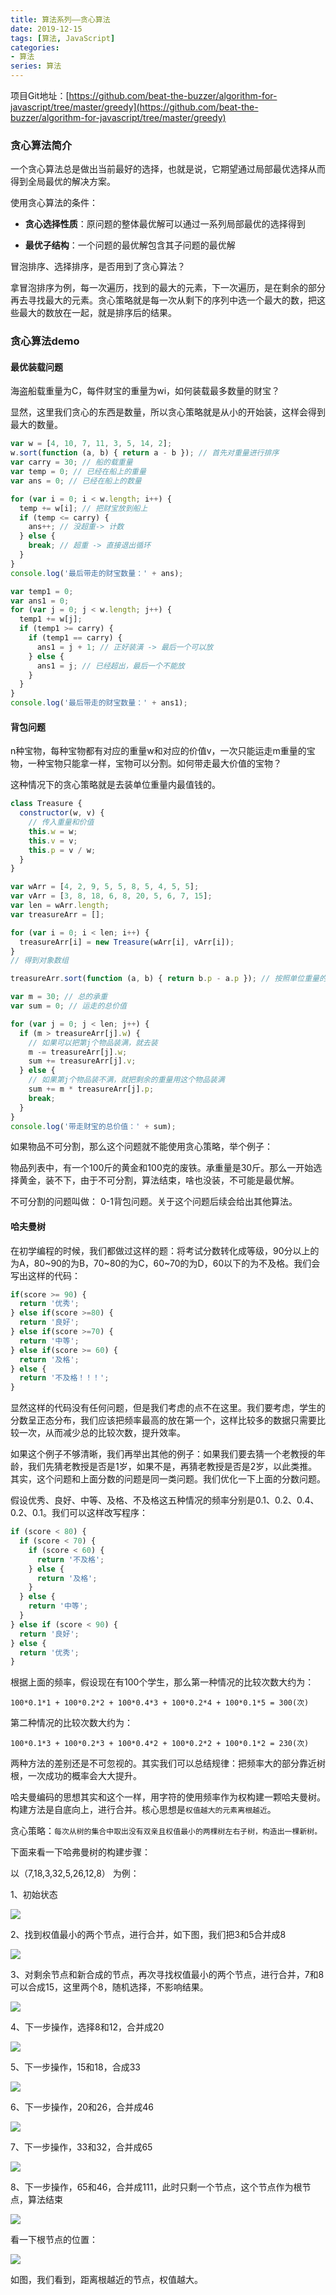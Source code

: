 ```yaml
---
title: 算法系列——贪心算法
date: 2019-12-15
tags: [算法, JavaScript]
categories: 
- 算法
series: 算法
---
```


项目Git地址：[https://github.com/beat-the-buzzer/algorithm-for-javascript/tree/master/greedy](https://github.com/beat-the-buzzer/algorithm-for-javascript/tree/master/greedy)

### 贪心算法简介

一个贪心算法总是做出当前最好的选择，也就是说，它期望通过局部最优选择从而得到全局最优的解决方案。

使用贪心算法的条件：

 - **贪心选择性质**：原问题的整体最优解可以通过一系列局部最优的选择得到

 - **最优子结构**：一个问题的最优解包含其子问题的最优解

冒泡排序、选择排序，是否用到了贪心算法？

拿冒泡排序为例，每一次遍历，找到的最大的元素，下一次遍历，是在剩余的部分再去寻找最大的元素。贪心策略就是每一次从剩下的序列中选一个最大的数，把这些最大的数放在一起，就是排序后的结果。

### 贪心算法demo

#### 最优装载问题

海盗船载重量为C，每件财宝的重量为wi，如何装载最多数量的财宝？

显然，这里我们贪心的东西是数量，所以贪心策略就是从小的开始装，这样会得到最大的数量。

```js
var w = [4, 10, 7, 11, 3, 5, 14, 2]; 
w.sort(function (a, b) { return a - b }); // 首先对重量进行排序
var carry = 30; // 船的载重量
var temp = 0; // 已经在船上的重量
var ans = 0; // 已经在船上的数量

for (var i = 0; i < w.length; i++) {
  temp += w[i]; // 把财宝放到船上
  if (temp <= carry) {
    ans++; // 没超重-> 计数
  } else {
    break; // 超重 -> 直接退出循环
  }
}
console.log('最后带走的财宝数量：' + ans);

var temp1 = 0;
var ans1 = 0;
for (var j = 0; j < w.length; j++) {
  temp1 += w[j];
  if (temp1 >= carry) {
    if (temp1 == carry) {
      ans1 = j + 1; // 正好装潢 -> 最后一个可以放
    } else {
      ans1 = j; // 已经超出，最后一个不能放
    }
  }
}
console.log('最后带走的财宝数量：' + ans1);
```

#### 背包问题

n种宝物，每种宝物都有对应的重量w和对应的价值v，一次只能运走m重量的宝物，一种宝物只能拿一样，宝物可以分割。如何带走最大价值的宝物？

这种情况下的贪心策略就是去装单位重量内最值钱的。

```js
class Treasure {
  constructor(w, v) {
    // 传入重量和价值
    this.w = w;
    this.v = v;
    this.p = v / w;
  }
}

var wArr = [4, 2, 9, 5, 5, 8, 5, 4, 5, 5];
var vArr = [3, 8, 18, 6, 8, 20, 5, 6, 7, 15];
var len = wArr.length;
var treasureArr = [];

for (var i = 0; i < len; i++) {
  treasureArr[i] = new Treasure(wArr[i], vArr[i]);
}
// 得到对象数组

treasureArr.sort(function (a, b) { return b.p - a.p }); // 按照单位重量的价值进行排序（从大到小）

var m = 30; // 总的承重
var sum = 0; // 运走的总价值

for (var j = 0; j < len; j++) {
  if (m > treasureArr[j].w) {
    // 如果可以把第j个物品装满，就去装
    m -= treasureArr[j].w;
    sum += treasureArr[j].v;
  } else {
    // 如果第j个物品装不满，就把剩余的重量用这个物品装满
    sum += m * treasureArr[j].p;
    break;
  }
}
console.log('带走财宝的总价值：' + sum);
```

如果物品不可分割，那么这个问题就不能使用贪心策略，举个例子：

物品列表中，有一个100斤的黄金和100克的废铁。承重量是30斤。那么一开始选择黄金，装不下，由于不可分割，算法结束，啥也没装，不可能是最优解。

不可分割的问题叫做： 0-1背包问题。关于这个问题后续会给出其他算法。

#### 哈夫曼树

在初学编程的时候，我们都做过这样的题：将考试分数转化成等级，90分以上的为A，80~90的为B，70~80的为C，60~70的为D，60以下的为不及格。我们会写出这样的代码：

```js
if(score >= 90) {
  return '优秀';
} else if(score >=80) {
  return '良好';
} else if(score >=70) {
  return '中等';
} else if(score >= 60) {
  return '及格';
} else {
  return '不及格！！！';
}
```

显然这样的代码没有任何问题，但是我们考虑的点不在这里。我们要考虑，学生的分数呈正态分布，我们应该把频率最高的放在第一个，这样比较多的数据只需要比较一次，从而减少总的比较次数，提升效率。

如果这个例子不够清晰，我们再举出其他的例子：如果我们要去猜一个老教授的年龄，我们先猜老教授是否是1岁，如果不是，再猜老教授是否是2岁，以此类推。其实，这个问题和上面分数的问题是同一类问题。我们优化一下上面的分数问题。

假设优秀、良好、中等、及格、不及格这五种情况的频率分别是0.1、0.2、0.4、0.2、0.1。我们可以这样改写程序：

```js
if (score < 80) {
  if (score < 70) {
    if (score < 60) {
      return '不及格';
    } else {
      return '及格';
    }
  } else {
    return '中等';
  }
} else if (score < 90) {
  return '良好';
} else {
  return '优秀';
}
```

根据上面的频率，假设现在有100个学生，那么第一种情况的比较次数大约为：

```
100*0.1*1 + 100*0.2*2 + 100*0.4*3 + 100*0.2*4 + 100*0.1*5 = 300(次)
```

第二种情况的比较次数大约为：

```
100*0.1*3 + 100*0.2*3 + 100*0.4*2 + 100*0.2*2 + 100*0.1*2 = 230(次)
```

两种方法的差别还是不可忽视的。其实我们可以总结规律：把频率大的部分靠近树根，一次成功的概率会大大提升。

哈夫曼编码的思想其实和这个一样，用字符的使用频率作为权构建一颗哈夫曼树。构建方法是自底向上，进行合并。核心思想是`权值越大的元素离根越近`。

贪心策略：`每次从树的集合中取出没有双亲且权值最小的两棵树左右子树，构造出一棵新树。`

下面来看一下哈弗曼树的构建步骤：

以（7,18,3,32,5,26,12,8） 为例：

1、初始状态

![](https://gitee.com/beat-the-buzzer/pictures/raw/master/algorithm/huffman/huffman01.png)

2、找到权值最小的两个节点，进行合并，如下图，我们把3和5合并成8

![](https://gitee.com/beat-the-buzzer/pictures/raw/master/algorithm/huffman/huffman02.png)

3、对剩余节点和新合成的节点，再次寻找权值最小的两个节点，进行合并，7和8可以合成15，这里两个8，随机选择，不影响结果。

![](https://gitee.com/beat-the-buzzer/pictures/raw/master/algorithm/huffman/huffman03.png)

4、下一步操作，选择8和12，合并成20

![](https://gitee.com/beat-the-buzzer/pictures/raw/master/algorithm/huffman/huffman04.png)

5、下一步操作，15和18，合成33

![](https://gitee.com/beat-the-buzzer/pictures/raw/master/algorithm/huffman/huffman05.png)

6、下一步操作，20和26，合并成46

![](https://gitee.com/beat-the-buzzer/pictures/raw/master/algorithm/huffman/huffman06.png)

7、下一步操作，33和32，合并成65

![](https://gitee.com/beat-the-buzzer/pictures/raw/master/algorithm/huffman/huffman07.png)

8、下一步操作，65和46，合并成111，此时只剩一个节点，这个节点作为根节点，算法结束

![](https://gitee.com/beat-the-buzzer/pictures/raw/master/algorithm/huffman/huffman08.png)

看一下根节点的位置：

![](https://gitee.com/beat-the-buzzer/pictures/raw/master/algorithm/huffman/huffman09.png)

如图，我们看到，距离根越近的节点，权值越大。
